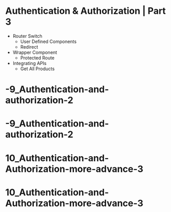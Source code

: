 # Authentication & Authorization | Part 3

- Router Switch
  - User Defined Components
  - Redirect
- Wrapper Component
  - Protected Route
- Integrating APIs
  - Get All Products

# -9_Authentication-and-authorization-2
# -9_Authentication-and-authorization-2
# 10_Authentication-and-Authorization-more-advance-3
# 10_Authentication-and-Authorization-more-advance-3
